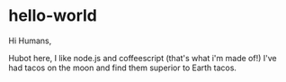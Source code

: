hello-world
===========

Hi Humans,

Hubot here, I like node.js and coffeescript (that's what i'm made of!)
I've had tacos on the moon and find them superior to Earth tacos.
